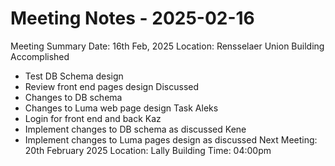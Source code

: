 ﻿# Meeting Notes - 2025-02-16
Meeting Summary
Date: 16th Feb, 2025
Location: Rensselaer Union Building
Accomplished
* Test DB Schema design
* Review front end pages design
Discussed
* Changes to DB schema
* Changes to Luma web page design
Task
Aleks
* Login for front end and back
Kaz
* Implement changes to DB schema as discussed
Kene
* Implement changes to Luma pages design as discussed
Next Meeting: 20th February 2025
Location: Lally Building 
Time: 04:00pm

